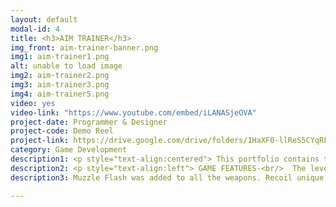 ```yaml
---
layout: default
modal-id: 4
title: <h3>AIM TRAINER</h3>
img_front: aim-trainer-banner.png
img1: aim-trainer1.png
alt: unable to load image
img2: aim-trainer2.png
img3: aim-trainer3.png
img4: aim-trainer5.png
video: yes
video-link: "https://www.youtube.com/embed/iLANASjeOVA"
project-date: Programmer & Designer
project-code: Demo Reel
project-link: https://drive.google.com/drive/folders/1HaXF0-llReS5CYqRF5V2HLIsvOl9w35e?usp=sharing
category: Game Development
description1: <p style="text-align:centered"> This portfolio contains the independent demo reel project “PROJECT FPS”. The development of the project was done on Unity game engine in C# . Some free assets from the store as well as the assets provided by devassets.com were used to model the environment. Weapons and some environment meshes were modelled in 3ds max by me. The objective was to give the player freedom to be able to shoot or melee most of the objects in the environment using different weapons.</p>
description2: <p style="text-align:left"> GAME FEATURES-<br/>  The level contained a few weapon choices for the player to choose from ranging from guns to melee weapons. Like any other FPS sprinting, jumping, crouching and prone mechanics were available to the player.</p>
description3: Muzzle Flash was added to all the weapons. Recoil unique to each weapon was also added. The bullet system and hit registeration was designed around the concept of raycasting. Reload system was also added. physics to bullets and other environment meshes was also added, particle effect on hit registeration by a mesh led to a small spark or explosion. Enemy was added and was fully destructible. small part of UI had been completed like addition of cross hairs and FPS counter.

---
```

